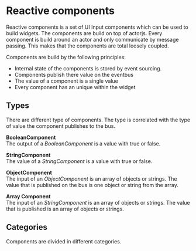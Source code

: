 Reactive components
===================

Reactive components is a set of UI Input components which can be used to build widgets. The components are build on top of actorjs. Every component is build around an actor and only communicate by message passing. This makes that the components are total loosely coupled. 

Components are build by the following principles:
* Internal state of the components is stored by event sourcing. 
* Components publish there value on the eventbus
* The value of a component is a single value
* Every component has an unique  within the widget


Types
-----
There are different type of components. The type is correlated with the type of value the component publishes to the bus. 

**BooleanComponent**  
The output of a *BooleanComponent* is a value with true or false.

**StringComponent**  
The value of a *StringComponent* is a value with true or false.

**ObjectComponent**  
The input of an *ObjectComponent* is an array of objects or strings. The value that is published on the bus is one object or string from the array.

**Array Component**  
The input of an *StringComponent* is an array of objects or strings. The value that is published is an array of objects or strings.

Categories
----------
Components are divided in different categories. 

